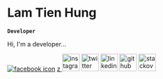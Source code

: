 # Lam Tien Hung

**` Developer `**

Hi, I'm a developer...

<p align="left">
    <a href="https://www.facebook.com/hung.041203">
        <img alt="facebook icon" title="Facebook" src="https://upload.wikimedia.org/wikipedia/commons/thumb/b/b8/2021_Facebook_icon.svg/512px-2021_Facebook_icon.svg.png?20220821121039"/></a> 
    <a href="https://www.instagram.com/yourusername">z
        <img alt="instagram icon" title="Instagram" src="https://image.flaticon.com/icons/png/512/1384/1384063.png" width="40"/></a> 
    <a href="https://twitter.com/yourusername">
        <img alt="twitter icon" title="Twitter" src="https://image.flaticon.com/icons/png/512/1384/1384037.png" width="40"/></a>
    <a href="https://www.linkedin.com/in/yourusername">
        <img alt="linkedin icon" title="LinkedIn" src="https://image.flaticon.com/icons/png/512/1384/1384088.png" width="40"/></a>
    <a href="https://github.com/yourusername">
        <img alt="github icon" title="GitHub" src="https://image.flaticon.com/icons/png/512/25/25231.png" width="40"/></a>
    <a href="https://stackoverflow.com/users/your_user_id">
        <img alt="stackoverflow icon" title="StackOverflow" src="https://image.flaticon.com/icons/png/512/2111/2111628.png" width="40"/></a>
</p>

